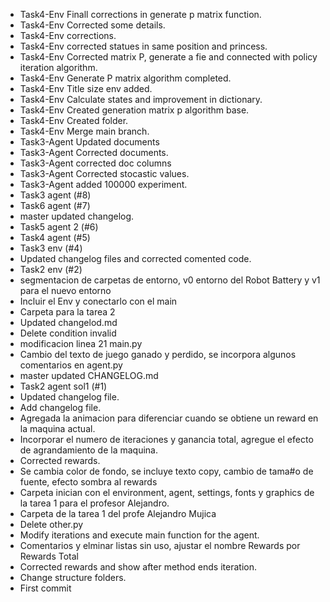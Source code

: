 - Task4-Env Finall corrections in generate p matrix function.
- Task4-Env Corrected some details.
- Task4-Env corrections.
- Task4-Env corrected statues in same position and princess.
- Task4-Env Corrected matrix P, generate a fie and connected with policy iteration algorithm.
- Task4-Env Generate P matrix algorithm completed.
- Task4-Env Title size env added.
- Task4-Env Calculate states and improvement in dictionary.
- Task4-Env Created generation matrix p algorithm base.
- Task4-Env Created folder.
- Task4-Env Merge main branch.
- Task3-Agent Updated documents
- Task3-Agent Corrected documents.
- Task3-Agent corrected doc columns
- Task3-Agent Corrected stocastic values.
- Task3-Agent added 100000 experiment.
- Task3 agent (#8)
- Task6 agent (#7)
- master updated changelog.
- Task5 agent 2 (#6)
- Task4 agent (#5)
- Task3 env (#4)
- Updated changelog files and corrected comented code.
- Task2 env (#2)
- segmentacion de carpetas de entorno, v0 entorno del Robot Battery y v1 para el nuevo entorno
- Incluir el Env y conectarlo con el main
- Carpeta para la tarea 2
- Updated changelod.md
- Delete condition invalid
- modificacion linea 21 main.py
- Cambio del texto de juego ganado y perdido, se incorpora algunos comentarios en agent.py
- master updated CHANGELOG.md
- Task2 agent sol1 (#1)
- Updated changelog file.
- Add changelog file.
- Agregada la animacion para diferenciar cuando se obtiene un reward en la maquina actual.
- Incorporar el numero de iteraciones y ganancia total, agregue el efecto de agrandamiento de la maquina.
- Corrected rewards.
- Se cambia color de fondo, se incluye texto copy, cambio de tama#o de fuente, efecto sombra al rewards
- Carpeta inician con el environment, agent, settings, fonts y graphics de la tarea 1 para el profesor Alejandro.
- Carpeta de la tarea 1 del profe Alejandro Mujica
- Delete other.py
- Modify iterations and execute main function for the agent.
- Comentarios y elminar listas sin uso, ajustar el nombre Rewards por Rewards Total
- Corrected rewards and show after method ends iteration.
- Change structure folders.
- First commit
